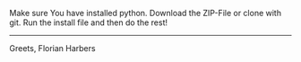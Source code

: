 Make sure You have installed python.
Download the ZIP-File or clone with git.
Run the install file and then do the rest!
<hr>
Greets, Florian Harbers
